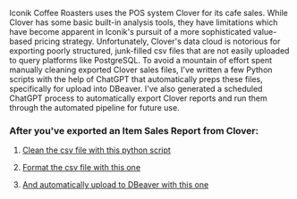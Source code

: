 Iconik Coffee Roasters uses the POS system Clover for its cafe sales. While Clover has some basic built-in analysis tools, they have limitations which have become apparent in Iconik's pursuit of a more sophisticated value-based pricing strategy. Unfortunately, Clover's data cloud is notorious for exporting poorly structured, junk-filled csv files that are not easily uploaded to query platforms like PostgreSQL. To avoid a mountain of effort spent manually cleaning exported Clover sales files, I've written a few Python scripts with the help of ChatGPT that automatically preps these files, specifically for upload into DBeaver. I've also generated a scheduled ChatGPT process to automatically export Clover reports and run them through the automated pipeline for future use.

### After you've exported an Item Sales Report from Clover:

1) [Clean the csv file with this python script](https://github.com/ryanloveriner/clover_data_cleaner/blob/main/clean_clover_report.py)

2) [Format the csv file with this one](https://github.com/ryanloveriner/clover_to_postgresql_automators/tree/clover_formatter?tab=readme-ov-file)

3) [And automatically upload to DBeaver with this one]()
